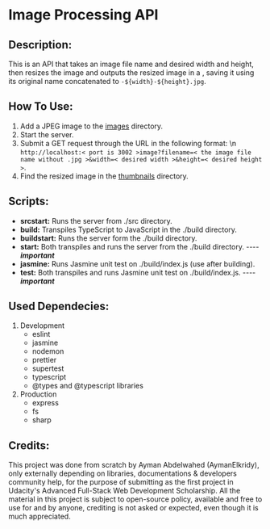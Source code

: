 # Image Processing API

## Description:
This is an API that takes an image file name and desired width and height, then resizes the image and outputs the resized image in a , saving it using its original name concatenated to `-${width}-${height}.jpg`.

## How To Use:
1. Add a JPEG image to the [images](assets/images/) directory.
2. Start the server.
3. Submit a GET request through the URL in the following format: \n
   `http://localhost:< port is 3002 >image?filename=< the image file name without .jpg >&width=< desired width >&height=< desired height >`.
4. Find the resized image in the [thumbnails](assets/thumbnails/) directory.

## Scripts:
- **srcstart:** Runs the server from ./src directory.
- **build:** Transpiles TypeScript to JavaScript in the ./build directory.
- **buildstart:** Runs the server form the ./build directory.
- **start:** Both transpiles and runs the server from the ./build directory. ---- ***important***
- **jasmine:** Runs Jasmine unit test on ./build/index.js (use after building).
- **test:** Both transpiles and runs Jasmine unit test on ./build/index.js. ---- ***important***

## Used Dependecies:
1. Development
   - eslint
   - jasmine
   - nodemon
   - prettier
   - supertest
   - typescript
   - @types and @typescript libraries
2. Production
   - express
   - fs
   - sharp

## Credits:
This project was done from scratch by Ayman Abdelwahed (AymanElkridy), only externally depending on libraries, documentations & developers community help, for the purpose of submitting as the first project in Udacity's Advanced Full-Stack Web Development Scholarship.
All the material in this project is subject to open-source policy, available and free to use for and by anyone, crediting is not asked or expected, even though it is much appreciated.

